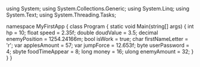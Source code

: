 using System;
using System.Collections.Generic;
using System.Linq;
using System.Text;
using System.Threading.Tasks;

namespace MyFirstApp
{
    class Program
    {
        static void Main(string[] args)
        {
            int hp = 10;
            float speed = 2.35f;
            double doudValue = 3.5;
            decimal enemyPosition = 1254.24166m;
            bool isWork = true;
            char firstNameLetter = 'r';
            var applesAmount = 57;
            var jumpForce = 12.653f;
            byte userPassword = 4;
            sbyte foodTimeAppear = 8;
            long money = 16;
            ulong enemyAmount = 32;
        }
    }
}
